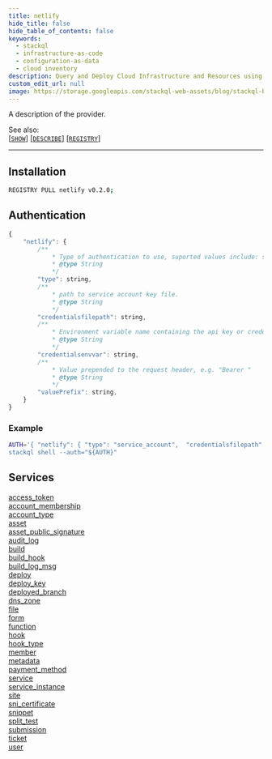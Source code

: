 ```yaml
---
title: netlify
hide_title: false
hide_table_of_contents: false
keywords:
  - stackql
  - infrastructure-as-code
  - configuration-as-data
  - cloud inventory
description: Query and Deploy Cloud Infrastructure and Resources using SQL
custom_edit_url: null
image: https://storage.googleapis.com/stackql-web-assets/blog/stackql-blog-post-featured-image.png
---
```

A description of the provider.  
    

See also:   
[[` SHOW `]](https://stackql.io/docs/language-spec/show) [[` DESCRIBE `]](https://stackql.io/docs/language-spec/describe)  [[` REGISTRY `]](https://stackql.io/docs/language-spec/registry)
* * * 

## Installation
```bash
REGISTRY PULL netlify v0.2.0;
```

## Authentication
```javascript
{
    "netlify": {
        /**
            * Type of authentication to use, suported values include: service_account, api_key, basic
            * @type String
            */
        "type": string, 
        /**
            * path to service account key file.
            * @type String
            */
        "credentialsfilepath": string, 
        /**
            * Environment variable name containing the api key or credentials.
            * @type String
            */
        "credentialsenvvar": string, 
        /**
            * Value prepended to the request header, e.g. "Bearer "
            * @type String
            */
        "valuePrefix": string, 
    }
}
```
### Example
```bash
AUTH='{ "netlify": { "type": "service_account",  "credentialsfilepath": "creds/sa-key.json" }}
stackql shell --auth="${AUTH}"
```
## Services
<div class="row">
<div class="providerDocColumn">
<a href="/docs/providers/netlify/access_token/index.md">access_token</a><br />
<a href="/docs/providers/netlify/account_membership/index.md">account_membership</a><br />
<a href="/docs/providers/netlify/account_type/index.md">account_type</a><br />
<a href="/docs/providers/netlify/asset/index.md">asset</a><br />
<a href="/docs/providers/netlify/asset_public_signature/index.md">asset_public_signature</a><br />
<a href="/docs/providers/netlify/audit_log/index.md">audit_log</a><br />
<a href="/docs/providers/netlify/build/index.md">build</a><br />
<a href="/docs/providers/netlify/build_hook/index.md">build_hook</a><br />
<a href="/docs/providers/netlify/build_log_msg/index.md">build_log_msg</a><br />
<a href="/docs/providers/netlify/deploy/index.md">deploy</a><br />
<a href="/docs/providers/netlify/deploy_key/index.md">deploy_key</a><br />
<a href="/docs/providers/netlify/deployed_branch/index.md">deployed_branch</a><br />
<a href="/docs/providers/netlify/dns_zone/index.md">dns_zone</a><br />
<a href="/docs/providers/netlify/file/index.md">file</a><br />
<a href="/docs/providers/netlify/form/index.md">form</a><br />
</div>
<div class="providerDocColumn">
<a href="/docs/providers/netlify/function/index.md">function</a><br />
<a href="/docs/providers/netlify/hook/index.md">hook</a><br />
<a href="/docs/providers/netlify/hook_type/index.md">hook_type</a><br />
<a href="/docs/providers/netlify/member/index.md">member</a><br />
<a href="/docs/providers/netlify/metadata/index.md">metadata</a><br />
<a href="/docs/providers/netlify/payment_method/index.md">payment_method</a><br />
<a href="/docs/providers/netlify/service/index.md">service</a><br />
<a href="/docs/providers/netlify/service_instance/index.md">service_instance</a><br />
<a href="/docs/providers/netlify/site/index.md">site</a><br />
<a href="/docs/providers/netlify/sni_certificate/index.md">sni_certificate</a><br />
<a href="/docs/providers/netlify/snippet/index.md">snippet</a><br />
<a href="/docs/providers/netlify/split_test/index.md">split_test</a><br />
<a href="/docs/providers/netlify/submission/index.md">submission</a><br />
<a href="/docs/providers/netlify/ticket/index.md">ticket</a><br />
<a href="/docs/providers/netlify/user/index.md">user</a><br />
</div>
</div>
